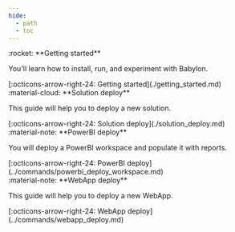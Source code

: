 ```yaml
---
hide:
  - path
  - toc
---
```

  
<main class="grid" markdown>

<article markdown>
<div class="text" markdown>
:rocket: **Getting started**

You'll learn how to install, run, and experiment with Babylon.

<footer markdown>
[:octicons-arrow-right-24: Getting started](./getting_started.md)
</footer>
</div>
</article>

<article markdown>
<div class="text" markdown>
:material-cloud: **Solution deploy**

This guide will help you to deploy a new solution.

<footer markdown>
[:octicons-arrow-right-24: Solution deploy](./solution_deploy.md)
</footer>
</div>

</article>

<article markdown>
<div class="text" markdown>
:material-note: **PowerBI deploy**

You will deploy a PowerBI workspace and populate it with reports.

<footer markdown>
[:octicons-arrow-right-24: PowerBI deploy](../commands/powerbi_deploy_workspace.md)
</footer>
</div>

</article>

<article markdown>
<div class="text" markdown>
:material-note: **WebApp deploy**

This guide will help you to deploy a new WebApp.

<footer markdown>
[:octicons-arrow-right-24: WebApp deploy](../commands/webapp_deploy.md)
</footer>
</div>

</article>

</main>